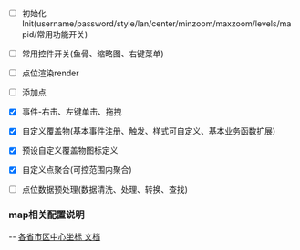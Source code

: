 - [ ] 初始化Init(username/password/style/lan/center/minzoom/maxzoom/levels/mapid/常用功能开关)
- [ ] 常用控件开关(鱼骨、缩略图、右键菜单)
- [ ] 点位渲染render
- [ ] 添加点
- [x] 事件-右击、左键单击、拖拽
- [x] 自定义覆盖物(基本事件注册、触发、样式可自定义、基本业务函数扩展)
- [x] 预设自定义覆盖物图标定义
- [x] 自定义点聚合(可控范围内聚合)
- [ ] 点位数据预处理(数据清洗、处理、转换、查找)



### map相关配置说明

-- [各省市区中心坐标 文档](../../tutorials/bmap_city.center.txt)
